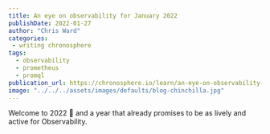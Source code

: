 ```yaml
---
title: An eye on observability for January 2022
publishDate: 2022-01-27
author: "Chris Ward"
categories:
 - writing chronosphere
tags:
  - observability
  - prometheus
  - promql
publication_url: https://chronosphere.io/learn/an-eye-on-observability-for-january-2022/
image: "../../../assets/images/defaults/blog-chinchilla.jpg"
---
```

Welcome to 2022 🥳 and a year that already promises to be as lively and active for Observability.
